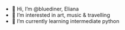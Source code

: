 - 👋 Hi, I’m @bluediner, Eliana
- 👀 I’m interested in art, music & travelling
- 🌱 I’m currently learning intermediate python

<!---
bluediner/bluediner is a ✨ special ✨ repository because its `README.md` (this file) appears on your GitHub profile.
You can click the Preview link to take a look at your changes.
--->
